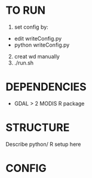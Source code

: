 # TO RUN
1. set config by:
- edit writeConfig.py
- python writeConfig.py

2. creat wd manually
3. ./run.sh

# DEPENDENCIES

- GDAL > 2 MODIS R package

# STRUCTURE
Describe python/ R setup here

# CONFIG  

